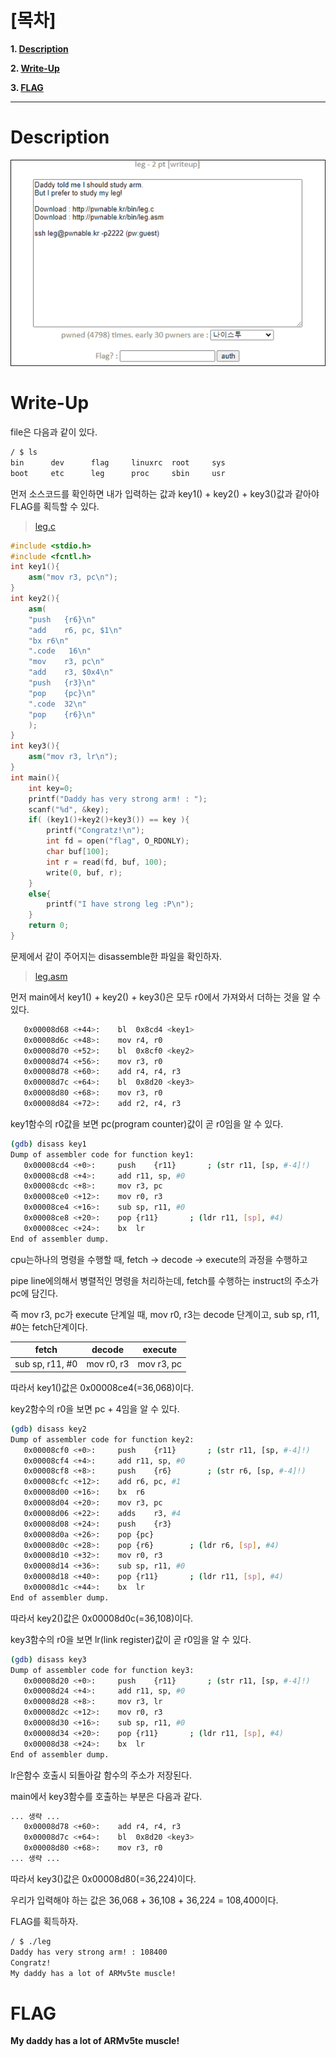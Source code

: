 # [목차]
**1. [Description](#Description)**

**2. [Write-Up](#Write-Up)**

**3. [FLAG](#FLAG)**


***


# **Description**

![](images/2022-01-09-04-05-15.png)


# **Write-Up**

file은 다음과 같이 있다.

```sh
/ $ ls
bin      dev      flag     linuxrc  root     sys
boot     etc      leg      proc     sbin     usr
```

먼저 소스코드를 확인하면 내가 입력하는 값과 key1() + key2() + key3()값과 같아야 FLAG를 획득할 수 있다.

> [leg.c](http://pwnable.kr/bin/leg.c)

```cpp
#include <stdio.h>
#include <fcntl.h>
int key1(){
	asm("mov r3, pc\n");
}
int key2(){
	asm(
	"push	{r6}\n"
	"add	r6, pc, $1\n"
	"bx	r6\n"
	".code   16\n"
	"mov	r3, pc\n"
	"add	r3, $0x4\n"
	"push	{r3}\n"
	"pop	{pc}\n"
	".code	32\n"
	"pop	{r6}\n"
	);
}
int key3(){
	asm("mov r3, lr\n");
}
int main(){
	int key=0;
	printf("Daddy has very strong arm! : ");
	scanf("%d", &key);
	if( (key1()+key2()+key3()) == key ){
		printf("Congratz!\n");
		int fd = open("flag", O_RDONLY);
		char buf[100];
		int r = read(fd, buf, 100);
		write(0, buf, r);
	}
	else{
		printf("I have strong leg :P\n");
	}
	return 0;
}
```

문제에서 같이 주어지는 disassemble한 파일을 확인하자.

> [leg.asm](http://pwnable.kr/bin/leg.asm)

먼저 main에서 key1() + key2() + key3()은 모두 r0에서 가져와서 더하는 것을 알 수 있다.

```sh
   0x00008d68 <+44>:	bl	0x8cd4 <key1>
   0x00008d6c <+48>:	mov	r4, r0
   0x00008d70 <+52>:	bl	0x8cf0 <key2>
   0x00008d74 <+56>:	mov	r3, r0
   0x00008d78 <+60>:	add	r4, r4, r3
   0x00008d7c <+64>:	bl	0x8d20 <key3>
   0x00008d80 <+68>:	mov	r3, r0
   0x00008d84 <+72>:	add	r2, r4, r3
```

key1함수의 r0값을 보면 pc(program counter)값이 곧 r0임을 알 수 있다.

```sh
(gdb) disass key1
Dump of assembler code for function key1:
   0x00008cd4 <+0>:	    push	{r11}		; (str r11, [sp, #-4]!)
   0x00008cd8 <+4>:	    add	r11, sp, #0
   0x00008cdc <+8>:	    mov	r3, pc
   0x00008ce0 <+12>:	mov	r0, r3
   0x00008ce4 <+16>:	sub	sp, r11, #0
   0x00008ce8 <+20>:	pop	{r11}		; (ldr r11, [sp], #4)
   0x00008cec <+24>:	bx	lr
End of assembler dump.
```

cpu는하나의 명령을 수행할 때, fetch -> decode -> execute의 과정을 수행하고

pipe line에의해서 병렬적인 명령을 처리하는데, fetch를 수행하는 instruct의 주소가 pc에 담긴다.

즉 mov r3, pc가 execute 단계일 때, mov	r0, r3는 decode 단계이고, sub	sp, r11, #0는 fetch단계이다.

|fetch|decode|execute|
|:---:|:---:|:---:|
|sub	sp, r11, #0|mov	r0, r3|mov r3, pc|

따라서 key1()값은 0x00008ce4(=36,068)이다.

key2함수의 r0을 보면 pc + 4임을 알 수 있다.

```sh
(gdb) disass key2
Dump of assembler code for function key2:
   0x00008cf0 <+0>:	    push	{r11}		; (str r11, [sp, #-4]!)
   0x00008cf4 <+4>:	    add	r11, sp, #0
   0x00008cf8 <+8>:	    push	{r6}		; (str r6, [sp, #-4]!)
   0x00008cfc <+12>:	add	r6, pc, #1
   0x00008d00 <+16>:	bx	r6
   0x00008d04 <+20>:	mov	r3, pc
   0x00008d06 <+22>:	adds	r3, #4
   0x00008d08 <+24>:	push	{r3}
   0x00008d0a <+26>:	pop	{pc}
   0x00008d0c <+28>:	pop	{r6}		; (ldr r6, [sp], #4)
   0x00008d10 <+32>:	mov	r0, r3
   0x00008d14 <+36>:	sub	sp, r11, #0
   0x00008d18 <+40>:	pop	{r11}		; (ldr r11, [sp], #4)
   0x00008d1c <+44>:	bx	lr
End of assembler dump.
```

따라서 key2()값은 0x00008d0c(=36,108)이다.

key3함수의 r0을 보면 lr(link register)값이 곧 r0임을 알 수 있다.

```sh
(gdb) disass key3
Dump of assembler code for function key3:
   0x00008d20 <+0>:	    push	{r11}		; (str r11, [sp, #-4]!)
   0x00008d24 <+4>:	    add	r11, sp, #0
   0x00008d28 <+8>:	    mov	r3, lr
   0x00008d2c <+12>:	mov	r0, r3
   0x00008d30 <+16>:	sub	sp, r11, #0
   0x00008d34 <+20>:	pop	{r11}		; (ldr r11, [sp], #4)
   0x00008d38 <+24>:	bx	lr
End of assembler dump.
```

lr은함수 호출시 되돌아갈 함수의 주소가 저장된다.

main에서 key3함수를 호출하는 부분은 다음과 같다.

```sh
... 생략 ...
   0x00008d78 <+60>:	add	r4, r4, r3
   0x00008d7c <+64>:	bl	0x8d20 <key3>
   0x00008d80 <+68>:	mov	r3, r0
... 생략 ...
```

따라서 key3()값은 0x00008d80(=36,224)이다.

우리가 입력해야 하는 값은 36,068 + 36,108 + 36,224 = 108,400이다.

FLAG를 획득하자.

```sh
/ $ ./leg
Daddy has very strong arm! : 108400
Congratz!
My daddy has a lot of ARMv5te muscle!
```


# **FLAG**

**My daddy has a lot of ARMv5te muscle!**